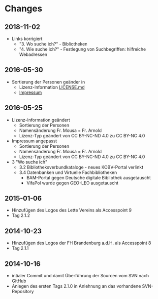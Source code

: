 # Changes

## 2018-11-02
- Links korrigiert
    - "3. Wo suche ich?" - Bibliotheken
    - "4. Wie suche ich?" - Festlegung von Suchbegriffen: hilfreiche Webadressen

## 2016-05-30
- Sortierung der Personen geänder in
    - Lizenz-Information [LICENSE.md](https://github.com/UB-HU-Berlin/Informationskompetenz/blob/master/LICENSE.md)
    - [Impressum](https://github.com/UB-HU-Berlin/Informationskompetenz/blob/master/www_dir/index.html)

## 2016-05-25
- Lizenz-Information geändert
    - Sortierung der Personen
    - Namensänderung Fr. Mousa = Fr. Arnold
    - Lizenz-Typ geändert von CC BY-NC-ND 4.0 zu CC BY-NC 4.0
- Impressum angepasst
    - Sortierung der Personen
    - Namensänderung Fr. Mousa = Fr. Arnold
    - Lizenz-Typ geändert von CC BY-NC-ND 4.0 zu CC BY-NC 4.0
- 3 "Wo suche ich"
    - 3.2 Bibliotheksverbundkataloge - neues KOBV-Portal verlinkt
    - 3.4 Datenbanken und Virtuelle Fachbibliotheken
        - BAM-Portal gegen Deutsche digitale Bibliothek ausgetauscht
        - VifaPol wurde gegen GEO-LEO ausgetauscht

## 2015-01-06
- Hinzufügen des Logos des Lette Vereins als Accesspoint 9
- Tag 2.1.2

## 2014-10-23
- Hinzufügen des Logos der FH Brandenburg a.d.H. als Accesspoint 8
- Tag 2.1.1

## 2014-10-16
- intialer Commit und damit Überführung der Sourcen vom SVN nach GitHub
- Anlegen des ersten Tags 2.1.0 in Anlehnung an das vorhandene SVN-Repository